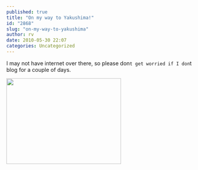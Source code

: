 ```yaml
---
published: true
title: "On my way to Yakushima!"
id: "2868"
slug: "on-my-way-to-yakushima"
author: rv
date: 2010-05-30 22:07
categories: Uncategorized
---
```

I may not have internet over there, so please don`t get worried if I don`t blog for a couple of days.

<a href="https://s3.amazonaws.com/cfwblog/uploads/2010/05/ts2b0535.jpg"><img src="https://s3.amazonaws.com/cfwblog/uploads/2010/05/ts2b0535.jpg?w=300" alt="" title="TS2B0535" width="300" height="225" class="alignnone size-medium wp-image-2869" /></a>